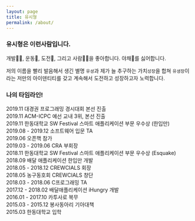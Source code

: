 ```yaml
---
layout: page
title: 유시형
permalink: /about/
---
```


### 유시형은 이런사람입니다.  
개발👨‍💻, 운동🏀, 도전💪, 그리고 사람🙆‍♂️을 좋아합니다. 야채🥦를 싫어합니다.  

저의 이름을 빨리 발음해서 생긴 별명 ```유셩```과 제가 늘 추구하는 가치```성장```을 합쳐 ```유셩장```이라는 저만의 아이덴티티를 갖고 계속해서 도전하고 성장하고자 노력합니다.  


### 나의 타임라인!  
2019.11 대경권 프로그래밍 경시대회 본선 진출  
2019.11 ACM-ICPC 예선 교내 3위, 본선 진출  
2019.11 한동대학교 SW Festival 스마트 애플리케이션 부문 우수상 (한입만)  
2019.08 - 2019.12 소프트웨어 입문 TA  
2019.06 오픈핵 참가  
2019.03 - 2019.06 CRA 부회장  
2018.11 한동대학교 SW Festival 스마트 애플리케이션 부문 우수상 (Esquake)  
2018.09 배달 애플리케이션 한입만 개발  
2018.05 - 2018.12 CREWCIALS 회장  
2018.05 농구동호회 CREWCIALS 창단  
2018.03 - 2018.06 C프로그래밍 TA  
2017.12 - 2018.02 배달애플리케이션 iHungry 개발  
2016.01 - 2017.10 카투사로 복무  
2015.03 - 2015.12 봉사동아리 기아대책  
2015.03 한동대학교 입학  
